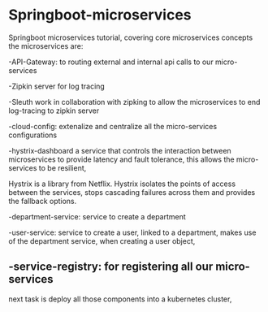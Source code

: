 # Springboot-microservices
Springboot microservices tutorial, covering core microservices concepts the microservices are:

-API-Gateway: to routing external and internal api calls to our micro-services

-Zipkin server for log tracing

-Sleuth work in collaboration with zipking to allow the microservices to end log-tracing to zipkin server

-cloud-config: extenalize and centralize all the micro-services configurations

-hystrix-dashboard a service that controls the interaction between microservices to provide latency and fault tolerance, 
this allows the micro-services to be resilient,

Hystrix is a library from Netflix. Hystrix isolates the points of access between the services, 
stops cascading failures across them and provides the fallback options. 

-department-service: service to create a department

-user-service: service to create a user, linked to a department, makes use of the department service, when creating a user object,

-service-registry: for registering all our micro-services
------------
next task is deploy all those components into a kubernetes cluster,
